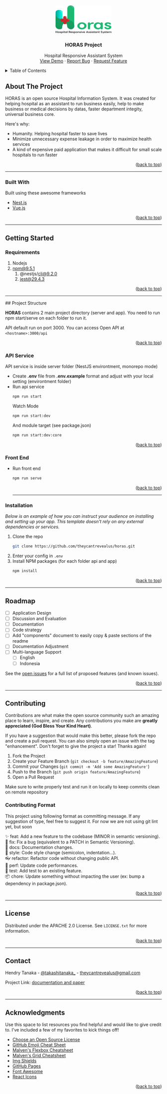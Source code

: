 <div id="top"></div>
<!-- PROJECT LOGO -->
<br />
<div align="center">
  <img src="horas.png" width="180" />
  <h3 align="center">HORAS Project</h3>
  <p align="center">
    Hospital Responsive Assistant System
    <br />
    <a href="#">View Demo</a>
    ·
    <a href="https://github.com/theycantrevealus/horas/issues">Report Bug</a>
    ·
    <a href="https://github.com/theycantrevealus/horas/issues">Request Feature</a>
  </p>
</div>

<!-- TABLE OF CONTENTS -->
<details>
  <summary>Table of Contents</summary>
  <ol>
    <li>
      <a href="#about-the-project">About The Project</a>
      <ul>
        <li><a href="#built-with">Built With</a></li>
      </ul>
    </li>
    <li>
      <a href="#getting-started">Getting Started</a>
      <ul>
        <li><a href="#prerequisites">Prerequisites</a></li>
        <li><a href="#installation">Installation</a></li>
      </ul>
    </li>
    <li><a href="#usage">Usage</a></li>
    <li><a href="#roadmap">Roadmap</a></li>
    <li><a href="#contributing">Contributing</a></li>
    <li><a href="#license">License</a></li>
    <li><a href="#contact">Contact</a></li>
    <li><a href="#acknowledgments">Acknowledgments</a></li>
  </ol>
</details>

<!-- ABOUT THE PROJECT -->

## About The Project

HORAS is an open source Hospital Information System. It was created for helping hospital as an assistant to run business easily, help to make business or medical decisions by datas, faster department integity, universal business core.

Here's why:

- Humanity. Helping hospital faster to save lives
- Minimize unnecessary expense leakage in order to maximize health services
- A kind of expensive paid application that makes it difficult for small scale hospitals to run faster

<p align="right">(<a href="#top">back to top</a>)</p>
<hr />

### Built With

Built using these awesome frameworks

- [Nest.js](https://nestjs.com/)
- [Vue.js](https://vuejs.org/)

<p align="right">(<a href="#top">back to top</a>)</p>
<hr />
<!-- GETTING STARTED -->

## Getting Started

### Requirements
1. Nodejs
2. npm@9.5.1
   1. @nestjs/cli@9.2.0
   2. jest@29.4.3

<p align="right">(<a href="#top">back to top</a>)</p>

<!-- STRUCTURE -->
<hr />
## Project Structure

<b>HORAS</b> contains 2 main project directory (server and app). You need to run npm start/serve on each folder to run it.

API default run on port 3000. You can access Open API at `<hostname>:3000/api`

<p align="right">(<a href="#top">back to top</a>)</p>

### API Service
API service is inside server folder (NestJS environtment, monorepo mode)
- Create <b>.env</b> file from <b>.env.example</b> format and adjust with your local setting (environtment folder) 
- Run api service
  ```sh
  npm run start
  ```
  Watch Mode
  ```sh
  npm run start:dev
  ```
  And module target (see package.json)
  ```sh
  npm run start:dev:core
  ```
  <p align="right">(<a href="#top">back to top</a>)</p>

### Front End
- Run front end
  ```sh
  npm run serve
  ```
  <p align="right">(<a href="#top">back to top</a>)</p>
  <hr />

### Installation

_Below is an example of how you can instruct your audience on installing and setting up your app. This template doesn't rely on any external dependencies or services._

1. Clone the repo
   ```sh
   git clone https://github.com/theycantrevealus/horas.git
   ```
2. Enter your config in `.env`
3. Install NPM packages (for each folder api and app)
   ```sh
   npm install
   ```

<p align="right">(<a href="#top">back to top</a>)</p>
<hr />
<!-- ROADMAP -->

## Roadmap

- [ ] Application Design
- [ ] Discussion and Evaluation
- [ ] Documentation
- [ ] Code strategy
- [ ] Add "components" document to easily copy & paste sections of the readme
- [ ] Documentation Adjustment
- [ ] Multi-language Support
  - [ ] English
  - [ ] Indonesia

See the [open issues](https://github.com/theycantrevealus/horas/issues) for a full list of proposed features (and known issues).

<p align="right">(<a href="#top">back to top</a>)</p>
<hr />
<!-- CONTRIBUTING -->

## Contributing

Contributions are what make the open source community such an amazing place to learn, inspire, and create. Any contributions you make are **greatly appreciated (God Bless Your Kind Heart)**.

If you have a suggestion that would make this better, please fork the repo and create a pull request. You can also simply open an issue with the tag "enhancement".
Don't forget to give the project a star! Thanks again!

1. Fork the Project
2. Create your Feature Branch (`git checkout -b feature/AmazingFeature`)
3. Commit your Changes (`git commit -m 'Add some AmazingFeature'`)
4. Push to the Branch (`git push origin feature/AmazingFeature`)
5. Open a Pull Request

Make sure to write properly test and run it on locally to keep commits clean on remote repository

### Contributing Format

This project using following format as committing message. If any suggestion of type, feel free to suggest it. For now we are not using git lint yet, but soon

✨ feat: Add a new feature to the codebase (MINOR in semantic versioning).<br />
🔧 fix: Fix a bug (equivalent to a PATCH in Semantic Versioning).<br />
📑 docs: Documentation changes.<br />
👑 style: Code style change (semicolon, indentation...).<br />
👓 refactor: Refactor code without changing public API.<br />
🚀 perf: Update code performances.<br />
🔎 test: Add test to an existing feature.<br />
📦 chore: Update something without impacting the user (ex: bump a dependency in package.json).<br />

<p align="right">(<a href="#top">back to top</a>)</p>
<hr />

<!-- LICENSE -->

## License

Distributed under the APACHE 2.0 License. See `LICENSE.txt` for more information.

<p align="right">(<a href="#top">back to top</a>)</p>
<hr />
<!-- CONTACT -->

## Contact

Hendry Tanaka - [@takashitanaka\_](https://twitter.com/takashitanaka_) - theycantrevealus@gmail.com

Project Link: [documentation and paper](https://theycantrevealus.github.io/horas/)

<p align="right">(<a href="#top">back to top</a>)</p>
<hr />
<!-- ACKNOWLEDGMENTS -->

## Acknowledgments

Use this space to list resources you find helpful and would like to give credit to. I've included a few of my favorites to kick things off!

- [Choose an Open Source License](https://choosealicense.com)
- [GitHub Emoji Cheat Sheet](https://www.webpagefx.com/tools/emoji-cheat-sheet)
- [Malven's Flexbox Cheatsheet](https://flexbox.malven.co/)
- [Malven's Grid Cheatsheet](https://grid.malven.co/)
- [Img Shields](https://shields.io)
- [GitHub Pages](https://pages.github.com)
- [Font Awesome](https://fontawesome.com)
- [React Icons](https://react-icons.github.io/react-icons/search)

<p align="right">(<a href="#top">back to top</a>)</p>

<!-- MARKDOWN LINKS & IMAGES -->
